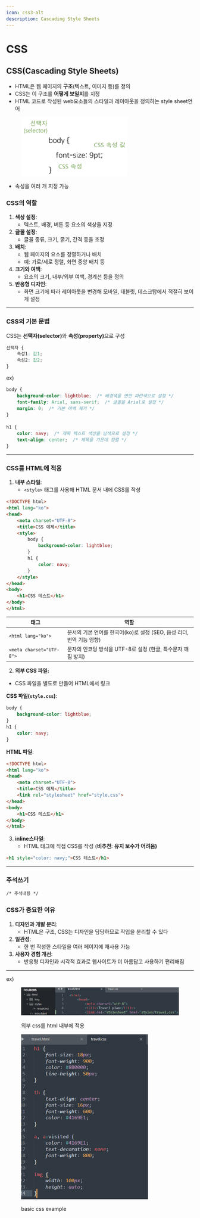 ```yaml
---
icon: css3-alt
description: Cascading Style Sheets
---
```


# CSS

## CSS(Cascading Style Sheets)

* HTML은 웹 페이지의 **구조**(텍스트, 이미지 등)를 정의
* CSS는 이 구조를 **어떻게 보일지**를 지정
* HTML 코드로 작성된 web요소들의 스타일과 레이아웃을 정의하는 style sheet언어

<div align="left"><figure><img src="../../../.gitbook/assets/image (2) (1) (1) (1).png" alt="" width="286"><figcaption></figcaption></figure></div>

* 속성을 여러 개 지정 가능

### CSS의 역할

1. **색상 설정**:
   * 텍스트, 배경, 버튼 등 요소의 색상을 지정
2. **글꼴 설정**:
   * 글꼴 종류, 크기, 굵기, 간격 등을 조정
3. **배치**:
   * 웹 페이지의 요소를 정렬하거나 배치
   * 예: 가로/세로 정렬, 화면 중앙 배치 등
4. **크기와 여백**:
   * 요소의 크기, 내부/외부 여백, 경계선 등을 정의
5. **반응형 디자인**:
   * 화면 크기에 따라 레이아웃을 변경해 모바일, 태블릿, 데스크탑에서 적절히 보이게 설정

***

### CSS의 기본 문법

CSS는 **선택자(selector)**&#xC640; **속성(property)**&#xC73C;로 구성

```css
선택자 {
    속성1: 값1;
    속성2: 값2;
}
```

ex)

```css
body {
    background-color: lightblue;  /* 배경색을 연한 파란색으로 설정 */
    font-family: Arial, sans-serif;  /* 글꼴을 Arial로 설정 */
    margin: 0;  /* 기본 여백 제거 */
}

h1 {
    color: navy;  /* 제목 텍스트 색상을 남색으로 설정 */
    text-align: center;  /* 제목을 가운데 정렬 */
}

```

***

### CSS를 HTML에 적용

1. **내부 스타일**:
   * `<style>` 태그를 사용해 HTML 문서 내에 CSS를 작성

```html
<!DOCTYPE html>
<html lang="ko">
<head>
    <meta charset="UTF-8">
    <title>CSS 예제</title>
    <style>
        body {
            background-color: lightblue;
        }
        h1 {
            color: navy;
        }
    </style>
</head>
<body>
    <h1>CSS 테스트</h1>
</body>
</html>
```

| 태그                       | 역할                                            |
| ------------------------ | --------------------------------------------- |
| `<html lang="ko">`       | 문서의 기본 언어를 한국어(ko)로 설정 (SEO, 음성 리더, 번역 기능 영향) |
| `<meta charset="UTF-8">` | 문자의 인코딩 방식을 UTF-8로 설정 (한글, 특수문자 깨짐 방지)        |



2. **외부 CSS 파일:**

* CSS 파일을 별도로 만들어 HTML에서 링크

**CSS 파일(`style.css`)**:

```css
body {
    background-color: lightblue;
}
h1 {
    color: navy;
}
```

**HTML 파일**:

```html
<!DOCTYPE html>
<html lang="ko">
<head>
    <meta charset="UTF-8">
    <title>CSS 예제</title>
    <link rel="stylesheet" href="style.css">
</head>
<body>
    <h1>CSS 테스트</h1>
</body>
</html>
```

3. **inline스타일**:
   * HTML 태그에 직접 CSS를 작성 (**비추천**: **유지 보수가 어려움)**

```html
<h1 style="color: navy;">CSS 테스트</h1>
```

***

### 주석쓰기

```html
/* 주석내용 */
```

###

### CSS가 중요한 이유

1. **디자인과 개발 분리**:
   * HTML은 구조, CSS는 디자인을 담당하므로 작업을 분리할 수 있다
2. **일관성**:
   * 한 번 작성한 스타일을 여러 페이지에 재사용 가능
3. **사용자 경험 개선**:
   * 반응형 디자인과 시각적 효과로 웹사이트가 더 아름답고 사용하기 편리해짐

***

ex)

<div align="left"><figure><img src="../../../.gitbook/assets/image (77).png" alt="" width="563"><figcaption><p>외부 css를 html 내부에 적용</p></figcaption></figure></div>

<div align="left"><figure><img src="../../../.gitbook/assets/image (78).png" alt="" width="341"><figcaption><p>basic css example</p></figcaption></figure></div>
